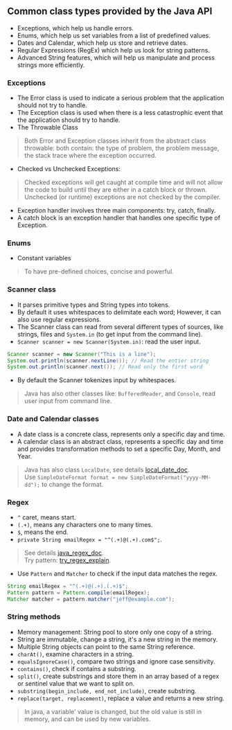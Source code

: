 ## Common class types provided by the Java API
- Exceptions, which help us handle errors.
- Enums, which help us set variables from a list of predefined values.
- Dates and Calendar, which help us store and retrieve dates.
- Regular Expressions (RegEx) which help us look for string patterns.
- Advanced String features, which will help us manipulate and process strings more efficiently.

### Exceptions
- The Error class is used to indicate a serious problem that the application should not try to handle.
- The Exception class is used when there is a less catastrophic event that the application should try to handle.
- The Throwable Class
> Both Error and Exception classes inherit from the abstract class throwable: both contain: the type of problem, the problem message, the stack trace where the exception occurred.   
- Checked vs Unchecked Exceptions:  
> Checked exceptions will get caught at compile time and will not allow the code to build until they are either in a catch block or thrown. Unchecked (or runtime) exceptions are not checked by the compiler.     
- Exception handler involves three main components: try, catch, finally.   
- A catch block is an exception handler that handles one specific type of Exception.   

### Enums
- Constant variables
> To have pre-defined choices, concise and powerful.    

### Scanner class
- It parses primitive types and String types into tokens.
- By default it uses whitespaces to delimitate each word; However, it can also use regular expressions.
- The Scanner class can read from several different types of sources, like strings, files and `System.in` (to get input from the command line).
- `Scanner scanner = new Scanner(System.in)`: read the user input.
```java
Scanner scanner = new Scanner("This is a line");
System.out.println(scanner.nextLine()); // Read the entier string
System.out.println(scanner.next()); // Read only the first word
```
* By default the Scanner tokenizes input by whitespaces.
> Java has also other classes like: `BufferedReader`, and `Console`, read user input from command line.

### Date and Calendar classes
- A date class is a concrete class, represents only a specific day and time.
- A calendar class is an abstract class, represents a specific day and time and provides transformation methods to set a specific Day, Month, and Year.
> Java has also class `LocalDate`, see details [local_date_doc](https://docs.oracle.com/javase/8/docs/api/java/time/LocalDate.html).   
> Use `SimpleDateFormat format = new SimpleDateFormat("yyyy-MM-dd");` to change the format.   

### Regex
- `^` caret, means start.
- `(.+)`, means any characters one to many times.
- `$`, means the end.
- `private String emailRegex = "^(.+)@(.+).com$";`.
> See details [java_regex_doc](https://docs.oracle.com/javase/7/docs/api/java/util/regex/Pattern.html).   
> Try pattern: [try_regex_explain](https://regexr.com/).   
- Use `Pattern` and `Matcher` to check if the input data matches the regex.
```java
String emailRegex = "^(.+)@(.+).(.+)$";
Pattern pattern = Pattern.compile(emailRegex);
Matcher matcher = pattern.matcher("jeff@example.com");
```

### String methods
- Memory management: String pool to store only one copy of a string.
- String are immutable, change a string, it's a new string in the memory.
- Multiple String objects can point to the same String reference.
- `charAt()`, examine characters in a string.
- `equalsIgnoreCase()`, compare two strings and ignore case sensitivity.
- `contains()`, check if contains a substring.
- `split()`, create substrings and store them in an array based of a regex or sentinel value that we want to split on.
- `substring(begin_include, end_not_include)`, create substring.
- `replace(target, replacement)`, replace a value and returns a new string.
> In java, a variable' value is changed, but the old value is still in memory, and can be used by new variables.
